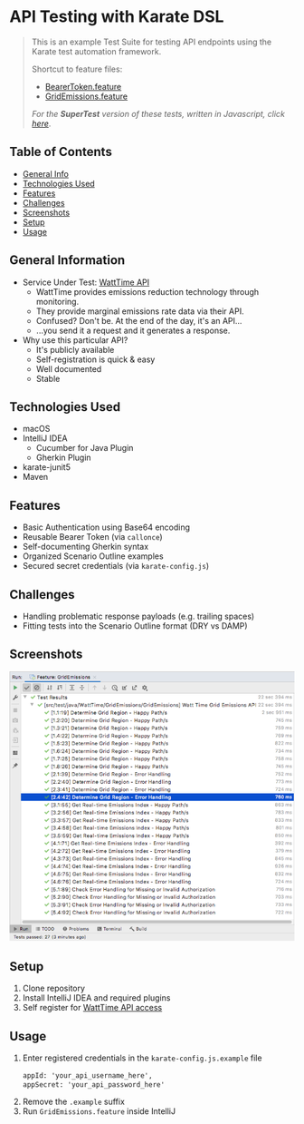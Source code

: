 # API Testing with Karate DSL

> This is an example Test Suite for testing API endpoints using the Karate test automation framework.
> 
> Shortcut to feature files:
> * [BearerToken.feature](./src/test/java/WattTime/GridEmissions/BearerToken.feature)
> * [GridEmissions.feature](./src/test/java/WattTime/GridEmissions/GridEmissions.feature)
> 
> _For the **SuperTest** version of these tests, written in Javascript, click_ [_here_](../supertest-node). 

## Table of Contents
* [General Info](#general-information)
* [Technologies Used](#technologies-used)
* [Features](#features)
* [Challenges](#challenges)
* [Screenshots](#screenshots)
* [Setup](#setup)
* [Usage](#usage)


## General Information
- Service Under Test: [WattTime API](https://www.watttime.org/api-documentation/#introduction)
  - WattTime provides emissions reduction technology through monitoring.
  - They provide marginal emissions rate data via their API.
  - Confused? Don't be. At the end of the day, it's an API...
  - ...you send it a request and it generates a response.
- Why use this particular API?
  - It's publicly available
  - Self-registration is quick & easy
  - Well documented
  - Stable


## Technologies Used
- macOS
- IntelliJ IDEA
  - Cucumber for Java Plugin
  - Gherkin Plugin 
- karate-junit5
- Maven


## Features
- Basic Authentication using Base64 encoding
- Reusable Bearer Token (via `callonce`)
- Self-documenting Gherkin syntax
- Organized Scenario Outline examples
- Secured secret credentials (via `karate-config.js`)


## Challenges
- Handling problematic response payloads (e.g. trailing spaces)
- Fitting tests into the Scenario Outline format (DRY vs DAMP)


## Screenshots
![Test Results](./screenshot20220623_karate-dsl.png)


## Setup
1. Clone repository
2. Install IntelliJ IDEA and required plugins
3. Self register for [WattTime API access](https://www.watttime.org/api-documentation/#register-new-user)


## Usage
1. Enter registered credentials in the `karate-config.js.example`  file
    ```
    appId: 'your_api_username_here',
    appSecret: 'your_api_password_here'
    ```
2. Remove the `.example` suffix
3. Run `GridEmissions.feature` inside IntelliJ
